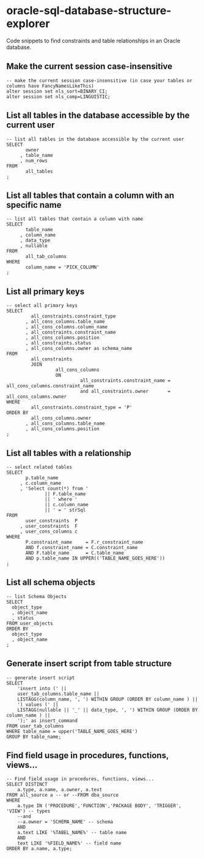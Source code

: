 # oracle-sql-database-structure-explorer  
Code snippets to find constraints and table relationships in an Oracle database.  

## Make the current session case-insensitive
```
-- make the current session case-insensitive (in case your tables or columns have FancyNamesLikeThis)
alter session set nls_sort=BINARY_CI;
alter session set nls_comp=LINGUISTIC;
```

## List all tables in the database accessible by the current user  
```
-- list all tables in the database accessible by the current user
SELECT
       owner
     , table_name
     , num_rows
FROM
       all_tables
;

```  

## List all tables that contain a column with an specific name   
```
-- list all tables that contain a column with name
SELECT
       table_name
     , column_name
     , data_type
     , nullable
FROM
       all_tab_columns
WHERE
       column_name = 'PICK_COLUMN'
;
```

## List all primary keys  
```
-- select all primary keys
SELECT
         all_constraints.constraint_type
       , all_cons_columns.table_name
       , all_cons_columns.column_name
       , all_constraints.constraint_name
       , all_cons_columns.position
       , all_constraints.status
       , all_cons_columns.owner as schema_name
FROM
         all_constraints
         JOIN
                  all_cons_columns
                  ON
                           all_constraints.constraint_name = all_cons_columns.constraint_name
                           and all_constraints.owner       = all_cons_columns.owner
WHERE
         all_constraints.constraint_type = 'P'
ORDER BY
         all_cons_columns.owner
       , all_cons_columns.table_name
       , all_cons_columns.position
;
```


## List all tables with a relationship  

```
-- select related tables
SELECT
       p.table_name
     , c.column_name
     , 'Select count(*) from '
              || F.table_name
              || ' where '
              || c.column_name
              || ' = ' strSql
FROM
       user_constraints  P
     , user_constraints  F
     , user_cons_columns c
WHERE
       P.constraint_name     = F.r_constraint_name
       AND f.constraint_name = C.constraint_name
       AND F.table_name      = C.table_name
       AND p.table_name IN UPPER(('TABLE_NAME_GOES_HERE'))
;
```


## List all schema objects

```
-- list Schema Objects
SELECT 
  object_type
  , object_name 
  , status  
FROM user_objects
ORDER BY 
  object_type
  , object_name
;
```

## Generate insert script from table structure  

``` 
-- generate insert script
SELECT 
	'insert into (' ||
	user_tab_columns.table_name ||
	LISTAGG(column_name, ', ') WITHIN GROUP (ORDER BY column_name ) ||
	') values (' ||
	LISTAGG(nullable || '_' || data_type, ', ') WITHIN GROUP (ORDER BY column_name ) ||
	');' as insert_command
FROM user_tab_columns
WHERE table_name = upper('TABLE_NAME_GOES_HERE')
GROUP BY table_name;
```   


## Find field usage in procedures, functions, views...

``` 
-- Find field usage in procedures, functions, views...
SELECT DISTINCT
	a.type, a.name, a.owner, a.text
FROM all_source a -- or --FROM dba_source
WHERE
	a.type IN ('PROCEDURE','FUNCTION','PACKAGE BODY', 'TRIGGER', 'VIEW') -- types
	--and 
	--a.owner = 'SCHEMA_NAME' -- schema
	AND 
	a.text LIKE '%TABEL_NAME%' -- table name
	AND 
	text LIKE '%FIELD_NAME%' -- field name
ORDER BY a.name, a.type;
```   
